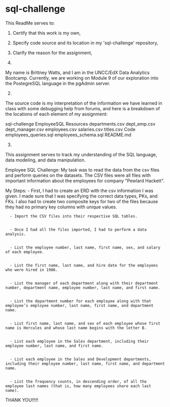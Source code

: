 # sql-challenge

This ReadMe serves to:
   1. Certify that this work is my own,
   2. Specify code source and its location in my 'sql-challenge' repository,
   3. Clarify the reason for the assignment,

1. 
My name is Brittney Watts, and I am in the UNCC/EdX Data Analytics Bootcamp. Currently, we 
are working on Module 9 of our exploration into the PostegreSQL language in the pgAdmin server.

2. 
The source code is my interpretation of the information we have learned in class with some debugging help from forums, and here
is a breakdown of the locations of each element of my assignment:

   sql-challenge
      EmployeeSQL
         Resources
            departments.csv
            dept_emp.csv
            dept_manager.csv
            employees.csv
            salaries.csv
            titles.csv
         Code
         employees_queries.sql
         employees_schema.sql
         README.md

3. 
This assignment serves to track my understanding of the SQL language, data modeling, and data manipulation.

Employee SQL Challenge:
   My task was to read the data from the csv files and perform queries on the datasets. 
   The CSV files were all files with important information about the employees for company "Pewlard Hackett". 
   
   My Steps: 
      - First, I had to create an ERD with the csv information I was given. I made sure that I was specifying the correct data types, PKs, and FKs. I also had to create two composite keys for two of the files because they had no primary key columns with unique values. 


      - Import the CSV files into their respective SQL tables.
      

      - Once I had all the files imported, I had to perform a data analysis.


      - List the employee number, last name, first name, sex, and salary of each employee.


      - List the first name, last name, and hire date for the employees who were hired in 1986.


      - List the manager of each department along with their department number, department name, employee number, last name, and first name.


      - List the department number for each employee along with that employee’s employee number, last name, first name, and department name.


      - List first name, last name, and sex of each employee whose first name is Hercules and whose last name begins with the letter B.


      - List each employee in the Sales department, including their employee number, last name, and first name.


      - List each employee in the Sales and Development departments, including their employee number, last name, first name, and department name.


      - List the frequency counts, in descending order, of all the employee last names (that is, how many employees share each last name).

      
THANK YOU!!!!!


